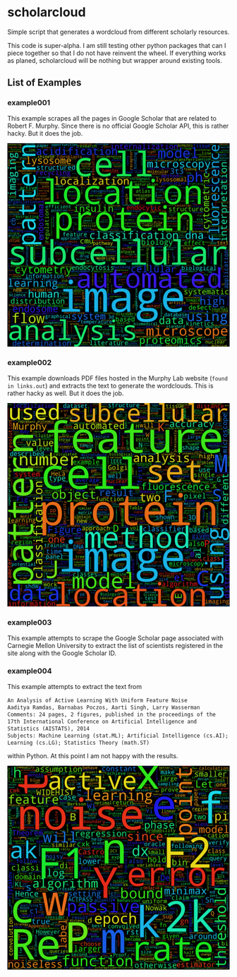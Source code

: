 # scholarcloud
Simple script that generates a wordcloud from different scholarly resources.

This code is super-alpha. I am still testing other python packages that can I
piece together so that I do not have reinvent the wheel. If everything works as planed, scholarcloud will be nothing but
wrapper around existing tools.

## List of Examples
### example001
This example scrapes all the pages in Google Scholar that are related to Robert F.
Murphy. Since there is no official Google Scholar API, this is rather hacky. But it does the job.

![Wordcloud generated using example001](examples/example001/images/words001000.png)

### example002
This example downloads PDF files hosted in the Murphy Lab website (```found in links.out```)
and extracts the text to generate the wordclouds. This is rather hacky as well. But it does the job.

![Wordcloud generated using example002](examples/example002/images/words001000.png)

### example003
This example attempts to scrape the Google Scholar page associated with Carnegie Mellon University to extract the list of scientists registered in the site along with the Google Scholar ID.

### example004
This example attempts to extract the text from

```
An Analysis of Active Learning With Uniform Feature Noise
Aaditya Ramdas, Barnabas Poczos, Aarti Singh, Larry Wasserman
Comments: 24 pages, 2 figures, published in the proceedings of the 17th International Conference on Artificial Intelligence and Statistics (AISTATS), 2014
Subjects: Machine Learning (stat.ML); Artificial Intelligence (cs.AI); Learning (cs.LG); Statistics Theory (math.ST)
```

within Python. At this point I am not happy with the results.

![Wordcloud generated using example004](examples/example004/images/words001000.png)
